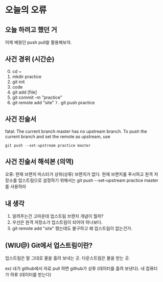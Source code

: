 # 오늘의 오류
## 오늘 하려고 했던 거
어제 배웠던 push pull을 활용해보자.

## 사건 경위 (시간순)
0. cd ~
1. mkdir practice
2. git init
3. code
4. git add [file]
5. git commit -m "practice"
6. git remote add "site"
`7.` git push practice

## 사건 진술서
fatal: The current branch master has no upstream branch.
To push the current branch and set the remote as upstream, use

    git push --set-upstream practice master

## 사건 진술서 해석본 (의역)
오류: 현재 브랜치 마스터가 상위(상류) 브랜치가 없다. 현재 브랜치를 푸시하고 원격 저장소를 업스트림으로 설정하기 위해서는 git push --set-upstream practice master 를 사용하라

## 내 생각
1. 알려주는건 고마운데 업스트림 브랜치 개념이 뭘까?
2. 우선은 원격 저장소가 업스트림이 되어야 하나보다.
3. git remote add "site" 했는데도 불구하고 왜 업스트림이 없는건가.

## (WIU@) Git에서 업스트림이란?
업스트림은 말 그대로 물을 흘려 보내는 곳. 다운스트림은 물을 받는 곳.

ex) 내가 github에서 자료 pull 하면 github가 상류 (데이터를 흘려 보낸다). 내 컴퓨터가 하류 (데이터를 받는다)

